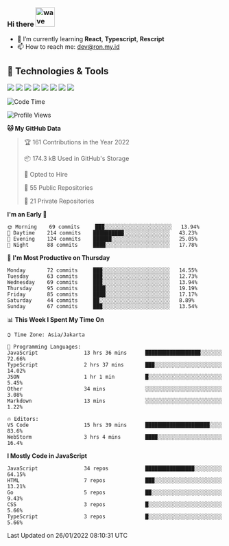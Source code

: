 ### Hi there <img src="https://i.ibb.co/q0Hx1KK/wave.gif" alt="wave" width="45px">

- 🌱 I’m currently learning **React**, **Typescript**, **Rescript**
- 📫 How to reach me: dev@ron.my.id

## 🔧 Technologies & Tools

![](https://img.shields.io/badge/OS-Linux-informational?style=flat&logo=linux&logoColor=white&color=2bbc8a)
![](https://img.shields.io/badge/OS-Windows-informational?style=flat&logo=windows&logoColor=white&color=2bbc8a)
![](https://img.shields.io/badge/Code-JavaScript-informational?style=flat&logo=javascript&logoColor=white&color=2bbc8a)
![](https://img.shields.io/badge/Code-Golang-informational?style=flat&logo=go&logoColor=white&color=2bbc8a)
![](https://img.shields.io/badge/Code-React-informational?style=flat&logo=react&logoColor=white&color=2bbc8a)
![](https://img.shields.io/badge/Code-Next-informational?style=flat&logo=next.js&logoColor=white&color=2bbc8a)
![](https://img.shields.io/badge/Shell-Bash-informational?style=flat&logo=gnu-bash&logoColor=white&color=2bbc8a)
![](https://img.shields.io/badge/Tools-Docker-informational?style=flat&logo=docker&logoColor=white&color=2bbc8a)

<!--START_SECTION:waka-->
![Code Time](http://img.shields.io/badge/Code%20Time-272%20hrs%2052%20mins-blue)

![Profile Views](http://img.shields.io/badge/Profile%20Views-72-blue)

**🐱 My GitHub Data** 

> 🏆 161 Contributions in the Year 2022
 > 
> 📦 174.3 kB Used in GitHub's Storage 
 > 
> 💼 Opted to Hire
 > 
> 📜 55 Public Repositories 
 > 
> 🔑 21 Private Repositories  
 > 
**I'm an Early 🐤** 

```text
🌞 Morning    69 commits     ███░░░░░░░░░░░░░░░░░░░░░░   13.94% 
🌆 Daytime    214 commits    ██████████░░░░░░░░░░░░░░░   43.23% 
🌃 Evening    124 commits    ██████░░░░░░░░░░░░░░░░░░░   25.05% 
🌙 Night      88 commits     ████░░░░░░░░░░░░░░░░░░░░░   17.78%

```
📅 **I'm Most Productive on Thursday** 

```text
Monday       72 commits     ███░░░░░░░░░░░░░░░░░░░░░░   14.55% 
Tuesday      63 commits     ███░░░░░░░░░░░░░░░░░░░░░░   12.73% 
Wednesday    69 commits     ███░░░░░░░░░░░░░░░░░░░░░░   13.94% 
Thursday     95 commits     ████░░░░░░░░░░░░░░░░░░░░░   19.19% 
Friday       85 commits     ████░░░░░░░░░░░░░░░░░░░░░   17.17% 
Saturday     44 commits     ██░░░░░░░░░░░░░░░░░░░░░░░   8.89% 
Sunday       67 commits     ███░░░░░░░░░░░░░░░░░░░░░░   13.54%

```


📊 **This Week I Spent My Time On** 

```text
⌚︎ Time Zone: Asia/Jakarta

💬 Programming Languages: 
JavaScript               13 hrs 36 mins      ██████████████████░░░░░░░   72.66% 
TypeScript               2 hrs 37 mins       ███░░░░░░░░░░░░░░░░░░░░░░   14.02% 
JSON                     1 hr 1 min          █░░░░░░░░░░░░░░░░░░░░░░░░   5.45% 
Other                    34 mins             ░░░░░░░░░░░░░░░░░░░░░░░░░   3.08% 
Markdown                 13 mins             ░░░░░░░░░░░░░░░░░░░░░░░░░   1.22%

🔥 Editors: 
VS Code                  15 hrs 39 mins      █████████████████████░░░░   83.6% 
WebStorm                 3 hrs 4 mins        ████░░░░░░░░░░░░░░░░░░░░░   16.4%

```

**I Mostly Code in JavaScript** 

```text
JavaScript               34 repos            ████████████████░░░░░░░░░   64.15% 
HTML                     7 repos             ███░░░░░░░░░░░░░░░░░░░░░░   13.21% 
Go                       5 repos             ██░░░░░░░░░░░░░░░░░░░░░░░   9.43% 
CSS                      3 repos             █░░░░░░░░░░░░░░░░░░░░░░░░   5.66% 
TypeScript               3 repos             █░░░░░░░░░░░░░░░░░░░░░░░░   5.66%

```



 Last Updated on 26/01/2022 08:10:31 UTC
<!--END_SECTION:waka-->
